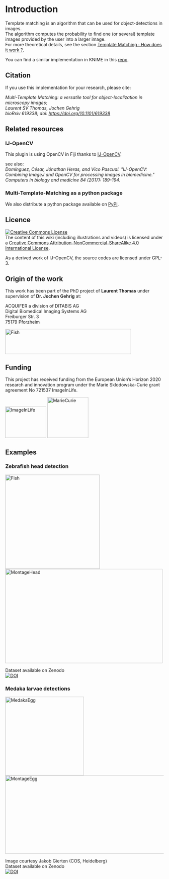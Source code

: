 # Introduction
Template matching is an algorithm that can be used for object-detections in images.  
The algorithm computes the probability to find one (or several) template images provided by the user into a larger image.  
For more theoretical details, see the section [Template Matching : How does it work ?](https://github.com/LauLauThom/MultiTemplateMatching/wiki/Template-Matching%2C-How-does-it-work).  

You can find a similar implementation in KNIME in this [repo](https://github.com/LauLauThom/MultipleTemplateMatching-KNIME).



## Citation
If you use this implementation for your research, please cite:
  
_Multi-Template Matching: a versatile tool for object-localization in microscopy images;_  
_Laurent SV Thomas, Jochen Gehrig_  
_bioRxiv 619338; doi: https://doi.org/10.1101/619338_

## Related resources
### IJ-OpenCV
This plugin is using OpenCV in Fiji thanks to [IJ-OpenCV](https://github.com/joheras/IJ-OpenCV).

see also:  
_Domínguez, César, Jónathan Heras, and Vico Pascual. "IJ-OpenCV: Combining ImageJ and OpenCV for processing images in biomedicine." Computers in biology and medicine 84 (2017): 189-194._

### Multi-Template-Matching as a python package
We also distribute a python package available on [PyPI](https://pypi.org/project/Multi-Template-Matching/).    

## Licence
<a rel="license" href="http://creativecommons.org/licenses/by-nc-sa/4.0/"><img alt="Creative Commons License" style="border-width:0" src="https://i.creativecommons.org/l/by-nc-sa/4.0/88x31.png" /></a><br />The content of this wiki (including illustrations and videos) is licensed under a <a rel="license" href="http://creativecommons.org/licenses/by-nc-sa/4.0/">Creative Commons Attribution-NonCommercial-ShareAlike 4.0 International License</a>.

As a derived work of IJ-OpenCV, the source codes are licensed under GPL-3.

## Origin of the work
This work has been part of the PhD project of **Laurent Thomas** under supervision of **Dr. Jochen Gehrig** at:  
  
ACQUIFER a division of DITABIS AG  
Digital Biomedical Imaging Systems AG  
Freiburger Str. 3  
75179 Pforzheim  

<img src="https://github.com/LauLauThom/MultiTemplateMatching/blob/master/Images/Acquifer_Logo_60k_cmyk_300dpi.png" alt="Fish" width="400" height="80">     

## Funding
This project has received funding from the European Union’s Horizon 2020 research and innovation program under the Marie Sklodowska-Curie grant agreement No 721537 ImageInLife.  

<p float="left">
<img src="https://github.com/LauLauThom/MultiTemplateMatching/blob/master/Images/ImageInlife.png" alt="ImageInLife" width="130" height="100">
<img src="https://github.com/LauLauThom/MultiTemplateMatching/blob/master/Images/MarieCurie.jpg" alt="MarieCurie" width="130" height="130">
</p>


## Examples

### Zebrafish head detection
<img src="https://github.com/LauLauThom/MultiTemplateMatching/blob/master/Images/FishRoi.JPG" alt="Fish" width="300" height="300"> 
<img src="https://github.com/LauLauThom/MultiTemplateMatching/blob/master/Images/Montage_Head.png" alt="MontageHead" width="500" height="300">

Dataset available on Zenodo  
[![DOI](https://zenodo.org/badge/DOI/10.5281/zenodo.2650162.svg)](https://doi.org/10.5281/zenodo.2650162)


### Medaka larvae detections
<img src="https://github.com/LauLauThom/MultiTemplateMatching/blob/master/Images/EggDetected.png" alt="MedakaEgg" width="250" height="250">
<img src="https://github.com/LauLauThom/MultiTemplateMatching/blob/master/Images/MontageEgg.png" alt="MontageEgg" width="650" height="250">  

Image courtesy Jakob Gierten (COS, Heidelberg)  
Dataset available on Zenodo    
[![DOI](https://zenodo.org/badge/DOI/10.5281/zenodo.2650147.svg)](https://doi.org/10.5281/zenodo.2650147)
